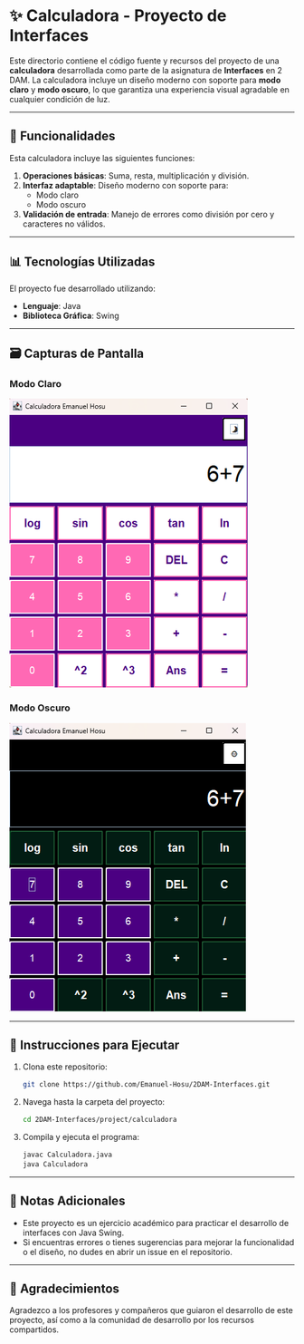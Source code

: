 # ✨ Calculadora - Proyecto de Interfaces 

Este directorio contiene el código fuente y recursos del proyecto de una **calculadora** desarrollada como parte de la asignatura de **Interfaces** en 2 DAM. La calculadora incluye un diseño moderno con soporte para **modo claro** y **modo oscuro**, lo que garantiza una experiencia visual agradable en cualquier condición de luz.

---

## 🔧 Funcionalidades

Esta calculadora incluye las siguientes funciones:

1. **Operaciones básicas**: Suma, resta, multiplicación y división.
2. **Interfaz adaptable**: Diseño moderno con soporte para:
   - Modo claro
   - Modo oscuro
3. **Validación de entrada**: Manejo de errores como división por cero y caracteres no válidos.

---

## 📊 Tecnologías Utilizadas

El proyecto fue desarrollado utilizando:

- **Lenguaje**: Java
- **Biblioteca Gráfica**: Swing

---

## 🗃️ Capturas de Pantalla

### Modo Claro
![Modo Oscuro](https://github.com/Emanuel-Hosu/2DAM-Interfaces/blob/main/project/calculadora/img_calculadora/modo_claro.png)

### Modo Oscuro
![Modo Oscuro](https://github.com/Emanuel-Hosu/2DAM-Interfaces/blob/main/project/calculadora/img_calculadora/modo_oscuro.png)

---

## 🔐 Instrucciones para Ejecutar

1. Clona este repositorio:
   ```bash
   git clone https://github.com/Emanuel-Hosu/2DAM-Interfaces.git
   ```
2. Navega hasta la carpeta del proyecto:
   ```bash
   cd 2DAM-Interfaces/project/calculadora
   ```
3. Compila y ejecuta el programa:
   ```bash
   javac Calculadora.java
   java Calculadora
   ```

---

## 🚀 Notas Adicionales

- Este proyecto es un ejercicio académico para practicar el desarrollo de interfaces con Java Swing.
- Si encuentras errores o tienes sugerencias para mejorar la funcionalidad o el diseño, no dudes en abrir un issue en el repositorio.

---

## 🙏 Agradecimientos
Agradezco a los profesores y compañeros que guiaron el desarrollo de este proyecto, así como a la comunidad de desarrollo por los recursos compartidos.
